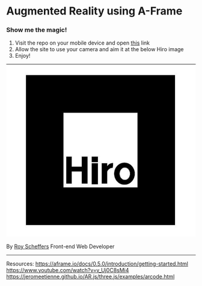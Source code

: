 # Augmented Reality using A-Frame

### Show me the magic!

1. Visit the repo on your mobile device and open [this](https://rscheffers82.github.io/AR-a-frame-hiro) link
2. Allow the site to use your camera and aim it at the below Hiro image
3. Enjoy!

![Alt text](/HIRO.jpg?raw=true "Hiro AR image")

By [Roy Scheffers](http://royscheffers.com)
Front-end Web Developer

---
Resources:
https://aframe.io/docs/0.5.0/introduction/getting-started.html
https://www.youtube.com/watch?v=v_Uj0C8sMi4
https://jeromeetienne.github.io/AR.js/three.js/examples/arcode.html
